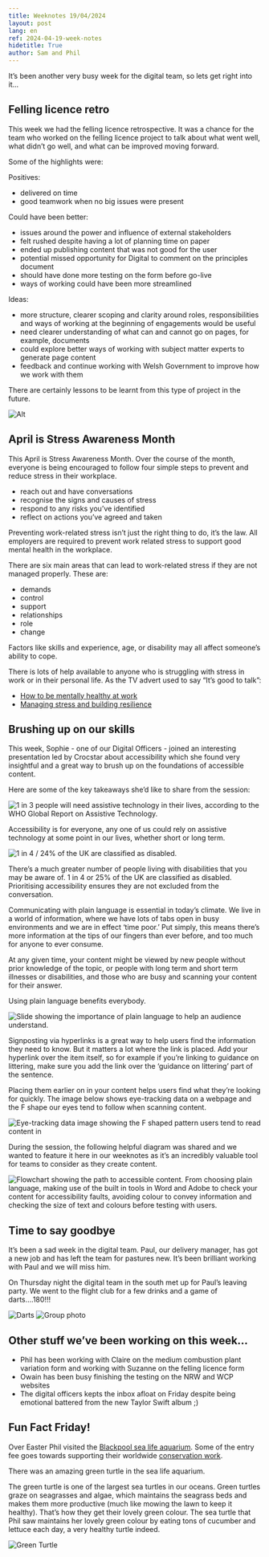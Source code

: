 ```yaml
---
title: Weeknotes 19/04/2024
layout: post
lang: en
ref: 2024-04-19-week-notes
hidetitle: True
author: Sam and Phil
---
```


It’s been another very busy week for the digital team, so lets get right into it...

## Felling licence retro

This week we had the felling licence retrospective. It was a chance for the team who worked on the felling licence project to talk about what went well, what didn’t go well, and what can be improved moving forward.

Some of the highlights were: 

Positives:

+ delivered on time
+ good teamwork when no big issues were present
 
Could have been better:

+ issues around the power and influence of external stakeholders
+ felt rushed despite having a lot of planning time on paper
+ ended up publishing content that was not good for the user
+ potential missed opportunity for Digital to comment on the principles document
+ should have done more testing on the form before go-live
+ ways of working could have been more streamlined
 
Ideas:

+ more structure, clearer scoping and clarity around roles, responsibilities and ways of working at the beginning of engagements would be useful
+ need clearer understanding of what can and cannot go on pages, for example, documents
+ could explore better ways of working with subject matter experts to generate page content
+ feedback and continue working with Welsh Government to improve how we work with them

There are certainly lessons to be learnt from this type of project in the future.

![Alt](https://github.com/nrw-digital/week-notes/blob/f96e664d46c3a6971b367fad68aee41b7fed3b92/images/19042024-009.png?RAW=true)

## April is Stress Awareness Month

This April is Stress Awareness Month. Over the course of the month, everyone is being encouraged to follow four simple steps to prevent and reduce stress in their workplace.

+ reach out and have conversations
+ recognise the signs and causes of stress
+ respond to any risks you’ve identified
+ reflect on actions you’ve agreed and taken

Preventing work-related stress isn’t just the right thing to do, it’s the law. All employers are required to prevent work related stress to support good mental health in the workplace.

There are six main areas that can lead to work-related stress if they are not managed properly. These are: 

+ demands
+ control
+ support
+ relationships
+ role
+ change

Factors like skills and experience, age, or disability may all affect someone’s ability to cope.

There is lots of help available to anyone who is struggling with stress in work or in their personal life. As the TV advert used to say “It’s good to talk”:

+ [How to be mentally healthy at work](https://www.mind.org.uk/information-support/tips-for-everyday-living/how-to-be-mentally-healthy-at-work/work-and-stress/)
+ [Managing stress and building resilience](https://www.mind.org.uk/information-support/types-of-mental-health-problems/stress/managing-stress-and-building-resilience/)

## Brushing up on our skills

This week, Sophie - one of our Digital Officers - joined an interesting presentation led by Crocstar about accessibility which she found very insightful and a great way to brush up on the foundations of accessible content.

Here are some of the key takeaways she’d like to share from the session:

![1 in 3 people will need assistive technology in their lives, according to the WHO Global Report on Assistive Technology.](https://github.com/nrw-digital/week-notes/blob/f96e664d46c3a6971b367fad68aee41b7fed3b92/images/19042024-006.png?RAW=true)

Accessibility is for everyone, any one of us could rely on assistive technology at some point in our lives, whether short or long term.

![1 in 4 / 24% of the UK are classified as disabled.](https://github.com/nrw-digital/week-notes/blob/f96e664d46c3a6971b367fad68aee41b7fed3b92/images/19042024-005.png?RAW=true)

There’s a much greater number of people living with disabilities that you may be aware of. 1 in 4 or 25% of the UK are classified as disabled. Prioritising accessibility ensures they are not excluded from the conversation.

Communicating with plain language is essential in today’s climate. We live in a world of information, where we have lots of tabs open in busy environments and we are in effect ‘time poor.’ Put simply, this means there’s more information at the tips of our fingers than ever before, and too  much for anyone to ever consume. 

At any given time, your content might be viewed by new people without prior knowledge of the topic, or people with long term and short term illnesses or disabilities, and those who are busy and scanning your content for their answer.

Using plain language benefits everybody.

![Slide showing the importance of plain language to help an audience understand.](https://github.com/nrw-digital/week-notes/blob/f96e664d46c3a6971b367fad68aee41b7fed3b92/images/19042024-004.png?RAW=true)

Signposting via hyperlinks is a great way to help users find the information they need to know. But it matters a lot where the link is placed. Add your hyperlink over the item itself, so for example if you’re linking to guidance on littering, make sure you add the link over the ‘guidance on littering’ part of the sentence.

Placing them earlier on in your content helps users find what they’re looking for quickly. The image below shows eye-tracking data on a webpage and the F shape our eyes tend to follow when scanning content.

![Eye-tracking data image showing the F shaped pattern users tend to read content in](https://github.com/nrw-digital/week-notes/blob/f96e664d46c3a6971b367fad68aee41b7fed3b92/images/19042024-003.png?RAW=true)

During the session, the following helpful diagram was shared and we wanted to feature it here in our weeknotes as it’s an incredibly valuable tool for teams to consider as they create content.

![Flowchart showing the path to accessible content. From choosing plain language, making use of the built in tools in Word and Adobe to check your content for accessibility faults, avoiding colour to convey information and checking the size of text and colours before testing with users.](https://github.com/nrw-digital/week-notes/blob/f96e664d46c3a6971b367fad68aee41b7fed3b92/images/19042024-002.png?RAW=true)

## Time to say goodbye

It’s been a sad week in the digital team. Paul, our delivery manager, has got a new job and has left the team for pastures new. It’s been brilliant working with Paul and we will miss him. 

On Thursday night the digital team in the south met up for Paul’s leaving party. We went to the flight club for a few drinks and a game of darts….180!!!

![Darts](https://github.com/nrw-digital/week-notes/blob/f96e664d46c3a6971b367fad68aee41b7fed3b92/images/19042024-007.jpg?RAW=true) ![Group photo](https://github.com/nrw-digital/week-notes/blob/main/images/19042024-008.jpg?RAW=true) 

## Other stuff we’ve been working on this week…

+ Phil has been working with Claire on the medium combustion plant variation form and working with Suzanne on the felling licence form
+ Owain has been busy finishing the testing on the NRW and WCP websites
+ The digital officers  kepts the inbox afloat on Friday despite being emotional battered from the new Taylor Swift album ;) 

## Fun Fact Friday!

Over Easter Phil visited the [Blackpool sea life aquarium](https://www.visitsealife.com/blackpool/). Some of the entry fee goes towards supporting their worldwide [conservation work](https://www.visitsealife.com/blackpool/conservation/). 

There was an amazing green turtle in the sea life aquarium. 

The green turtle is one of the largest sea turtles in our oceans. Green turtles graze on seagrasses and algae, which maintains the seagrass beds and makes them more productive (much like mowing the lawn to keep it healthy). That’s how they get their lovely green colour. The sea turtle that Phil saw maintains her lovely green colour by eating tons of cucumber and lettuce each day, a very healthy turtle indeed.

![Green Turtle](https://github.com/nrw-digital/week-notes/blob/f96e664d46c3a6971b367fad68aee41b7fed3b92/images/19042024-001.jpg?RAW=true)
